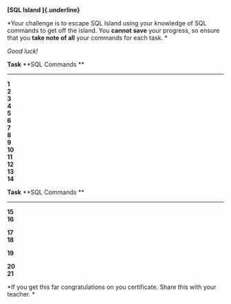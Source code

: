 **[SQL Island ]{.underline}**

*Your challenge is to escape SQL Island using your knowledge of SQL
commands to get off the island. You **cannot save** your progress, so
ensure that you **take note of all** your commands for each task. *

*Good luck!*

  **Task**   **SQL Commands **
  ---------- -------------------
  **1**      
  **2**      
  **3**      
  **4**      
  **5**      
  **6**      
  **7**      
  **8**      
  **9**      
  **10**     
  **11**     
  **12**     
  **13**     
  **14**     

  **Task**   **SQL Commands **
  ---------- -------------------
  **15**     
  **16**     
             
  **17**     
  **18**     
             
  **19**     
             
  **20**     
  **21**     

*If you get this far congratulations on you certificate. Share this with
your teacher. *
